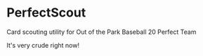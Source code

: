 # PerfectScout
Card scouting utility for Out of the Park Baseball 20 Perfect Team

It's very crude right now!
